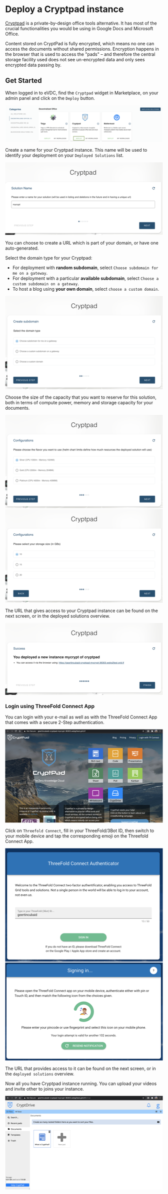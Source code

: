# Deploy a Cryptpad instance

[Cryptpad](https://cryptpad.fr/) is a private-by-design office tools alternative. It has most of the crucial functionalities you would be using in Google Docs and Microsoft Office.

Content stored on CryptPad is fully encrypted, which means no one can access the documents without shared permissions. Encryption happens in the browser that is used to access the "pads" – and therefore the central storage facility used does not see un-encrypted data and only sees encrypted data passing by.

## Get Started

When logged in to eVDC, find the `Cryptpad` widget in Marketplace, on your admin panel and click on the `Deploy` button.

![](img/evdc_marketplace_cryptpad_widget.png)

Create a name for your Cryptpad instance. This name will be used to identify your deployment on your `Deployed Solutions` list.

![](img/evdc_cryptpad_01_name.png ':size=600')

You can choose to create a URL which is part of your domain, or have one auto-generated.

Select the domain type for your Cryptpad:
- For deployment with **random subdomain**, select `Choose subdomain for me on a gateway`. 
- For deployment with a particular **available subdomain**, select `Choose a custom subdomain on a gateway`. 
- To host a blog using **your own domain**, select `choose a custom domain`.

![](img/evdc_cryptpad_02_domain.png ':size=600') 

Choose the size of the capacity that you want to reserve for this solution, both in terms of compute power, memory and storage capacity for your documents. 

![](img/evdc_cryptpad_03_flavour.png ':size=600')
![](img/evdc_cryptpad_04_storage.png ':size=600')

The URL that gives access to your Cryptpad instance can be found on the next screen, or in the deployed solutions overview.

![](img/evdc_cryptpad_05_success.png ':size=600')

### Login using ThreeFold Connect App

You can login with your e-mail as well as with the ThreeFold Connect App that comes with a secure 2-Step authentication. 

![](img/evdc_cryptpad_06_url.png)

Click on `Threefold Connect`, fill in your ThreeFold/3Bot ID, then switch to your mobile device and tap the corresponding emoji on the Threefold Connect App.

![](img/evdc_tfc_login.png ':size=400')
![](img/evdc_tfc_sso.png ':size=400')

The URL that provides access to it can be found on the next screen, or in the `deployed solutions` overview. 

Now all you have Cryptpad instance running. You can upload your videos and invite other to joins your instance. 

![](img/evdc_cryptpad_09_runs.png)

